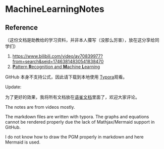 # MachineLearningNotes
## Reference
（这份文档是助教给的学习资料，并非本人攥写（没那么厉害），放在这分享给同学们）
1.  https://www.bilibili.com/video/av70839977?from=search&seid=17463814830541838470 
2.  [**P**attern **R**ecognition and **M**achine **L**earning](https://www.*microsoft*.com/en-us/research/uploads/prod/2006/01/Bishop-Pattern-Recognition-and-Machine-Learning-2006.pdf )

GitHub 本身不支持公式，因此请下载到本地使用 [Typora](https://www.typora.io/)观看。

Update:

为了更好的效果，我将所有文档放在[语雀文档](https://www.yuque.com/books/share/f4031f65-70c1-4909-ba01-c47c31398466?#)里面了，欢迎大家评论。

The notes are from videos mostly.

The markdown files are written with typora. The graphs and equations cannot be rendered properly due the lack of Mathjax/Mermaid support in GitHub.



I do not know how to draw the PGM properly in markdown and here Mermaid is used.


